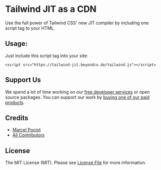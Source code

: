 # Tailwind JIT as a CDN

Use the full power of Tailwind CSS' new JIT compiler by including one script tag to your HTML.

## Usage:

Just include this script tag into your site:

```
<script src="https://tailwind-jit.beyondco.de/tailwind.js"></script>
```

## Support Us

We spend a lot of time working on our [free developer services](https://beyondco.de/services) or open source packages. You can support our work by [buying one of our paid products](https://beyondco.de/software).

## Credits

- [Marcel Pociot](https://github.com/mpociot)
- [All Contributors](../../contributors)

## License

The MIT License (MIT). Please see [License File](LICENSE.md) for more information.